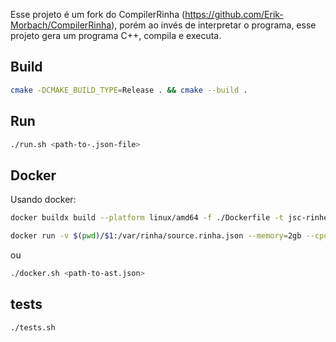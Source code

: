 Esse projeto é um fork do CompilerRinha (https://github.com/Erik-Morbach/CompilerRinha),
porém ao invés de interpretar o programa, esse projeto gera um programa C++, compila e executa.

## Build
```bash
cmake -DCMAKE_BUILD_TYPE=Release . && cmake --build .
```

## Run

```bash
./run.sh <path-to-.json-file>
```

## Docker
Usando docker:
```bash
docker buildx build --platform linux/amd64 -f ./Dockerfile -t jsc-rinher .

docker run -v $(pwd)/$1:/var/rinha/source.rinha.json --memory=2gb --cpus=2 jsc-rinher
```
ou
```bash
./docker.sh <path-to-ast.json>
```

## tests
```bash
./tests.sh
```
